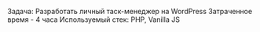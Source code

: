 Задача: Разработать личный таск-менеджер на WordPress
Затраченное время - 4 часа
Используемый стек: PHP, Vanilla JS

    

